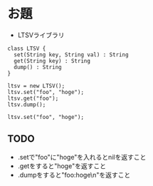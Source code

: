 # お題



- LTSVライブラリ

```
class LTSV {
  set(String key, String val) : String
  get(String key) : String
  dump() : String
}

ltsv = new LTSV();
ltsv.set("foo", "hoge");
ltsv.get("foo");
ltsv.dump();

ltsv.set("foo", "hoge");
```


## TODO

- .setで"foo"に"hoge"を入れるとnilを返すこと
- .getをすると"hoge"を返すこと
- .dumpをすると"foo:hoge\n"を返すこと
